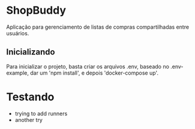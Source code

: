 # ShopBuddy

Aplicação para gerenciamento de listas de compras compartilhadas entre usuários.

## Inicializando

Para inicializar o projeto, basta criar os arquivos .env, baseado no .env-example, dar um 'npm install', e depois 'docker-compose up'.

# Testando

-   trying to add runners
-   another try
